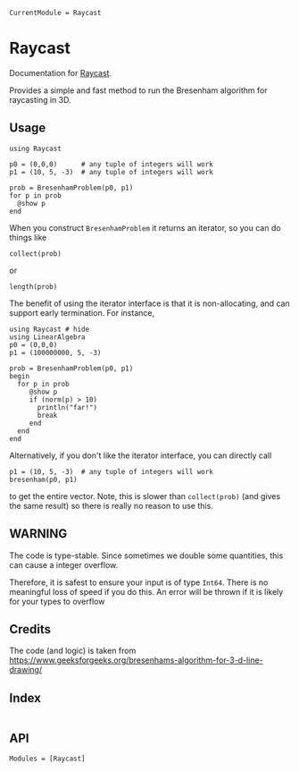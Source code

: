 ```@meta
CurrentModule = Raycast
```

# Raycast

Documentation for [Raycast](https://github.com/dev10110/Raycast.jl).

Provides a simple and fast method to run the Bresenham algorithm for raycasting in 3D. 

## Usage

```@example 1
using Raycast

p0 = (0,0,0)      # any tuple of integers will work
p1 = (10, 5, -3)  # any tuple of integers will work

prob = BresenhamProblem(p0, p1)
for p in prob
  @show p
end
```

When you construct `BresenhamProblem` it returns an iterator, so you can do things like
```@example 1
collect(prob)
```

or 
```@example 1
length(prob)
```

The benefit of using the iterator interface is that it is non-allocating, and can support early termination. For instance, 
```@example 2
using Raycast # hide
using LinearAlgebra
p0 = (0,0,0) 
p1 = (100000000, 5, -3)

prob = BresenhamProblem(p0, p1)
begin
  for p in prob
     @show p
     if (norm(p) > 10) 
       println("far!")
       break
     end
  end
end
```

Alternatively, if you don't like the iterator interface, you can directly call
```@example 1
p1 = (10, 5, -3)  # any tuple of integers will work
bresenham(p0, p1)
```
to get the entire vector. Note, this is slower than `collect(prob)` (and gives the same result) so there is really no reason to use this. 


## WARNING
The code is type-stable. Since sometimes we double some quantities, this can cause a integer overflow. 

Therefore, it is safest to ensure your input is of type `Int64`. There is no meaningful loss of speed if you do this. 
An error will be thrown if it is likely for your types to overflow


## Credits
The code (and logic) is taken from <https://www.geeksforgeeks.org/bresenhams-algorithm-for-3-d-line-drawing/>


## Index
```@index
```

## API
```@autodocs
Modules = [Raycast]
```

